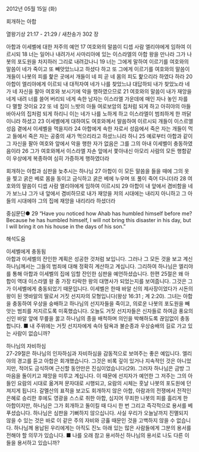 2012년 05월 15일 (화)

회개하는 아합



열왕기상 21:17 - 21:29 / 새찬송가 302 장


아합과 이세벨에 대한 저주의 예언
17 여호와의 말씀이 디셉 사람 엘리야에게 임하여 이르시되 18 너는 일어나 내려가서 사마리아에 있는 이스라엘의 아합 왕을 만나라 그가 나봇의 포도원을 차지하러 그리로 내려갔나니 19 너는 그에게 말하여 이르기를 여호와의 말씀이 네가 죽이고 또 빼앗았느냐고 하셨다 하고 또 그에게 이르기를 여호와의 말씀이 개들이 나봇의 피를 핥은 곳에서 개들이 네 피 곧 네 몸의 피도 핥으리라 하였다 하라 20 아합이 엘리야에게 이르되 내 대적자여 네가 나를 찾았느냐 대답하되 내가 찾았노라 네가 네 자신을 팔아 여호와 보시기에 악을 행하였으므로 21 여호와의 말씀이 내가 재앙을 네게 내려 너를 쓸어 버리되 네게 속한 남자는 이스라엘 가운데에 매인 자나 놓인 자를 다 멸할 것이요 22 또 네 집이 느밧의 아들 여로보암의 집처럼 되게 하고 아히야의 아들 바아사의 집처럼 되게 하리니 이는 네가 나를 노하게 하고 이스라엘이 범죄하게 한 까닭이니라 하셨고 23 이세벨에게 대하여도 여호와께서 말씀하여 이르시되 개들이 이스르엘 성읍 곁에서 이세벨을 먹을지라 24 아합에게 속한 자로서 성읍에서 죽은 자는 개들이 먹고 들에서 죽은 자는 공중의 새가 먹으리라고 하셨느니라 하니 25 예로부터 아합과 같이 그 자신을 팔아 여호와 앞에서 악을 행한 자가 없음은 그를 그의 아내 이세벨이 충동하였음이라 26 그가 여호와께서 이스라엘 자손 앞에서 쫓아내신 아모리 사람의 모든 행함같이 우상에게 복종하여 심히 가증하게 행하였더라

회개하는 아합과 심판을 늦추시는 하나님
27 아합이 이 모든 말씀을 들을 때에 그의 옷을 찢고 굵은 베로 몸을 동이고 금식하고 굵은 베에 누우며 또 풀이 죽어 다니더라 28 여호와의 말씀이 디셉 사람 엘리야에게 임하여 이르시되 29 아합이 내 앞에서 겸비함을 네가 보느냐 그가 내 앞에서 겸비하므로 내가 재앙을 저의 시대에는 내리지 아니하고 그 아들의 시대에야 그의 집에 재앙을 내리리라 하셨더라

중심문단● 29 “Have you noticed how Ahab has humbled himself before me? Because he has humbled himself, I will not bring this disaster in his day, but I will bring it on his house in the days of his son.”

해석도움





이세벨에게 충동됨  
아합과 이세벨의 잔인한 계획은 성공한 것처럼 보입니다. 그러나 그 모든 것을 보고 계신 하나님께서는 그들의 범죄에 대해 정확히 계산하고 계십니다. 그리하여 하나님은 엘리야를 통해 아합과 이세벨의 집에 임할 잔인한 심판을 예언하셨습니다. 한편 25절은 왜 아합이 역대 이스라엘 왕 중 가장 타락한 왕의 대명사가 되었는지를 보여줍니다. 그것은 그가 이세벨에게 충동되었기 때문입니다. 이세벨은 한때 바알 신의 제사장이었다가 시돈의 왕이 된 엣바알의 딸로서 거짓 선지자의 모형입니다(왕상 16:31 ; 계 2:20). 그녀는 아합을 충동하여 우상을 숭배하고 하나님의 선지자들을 죽이고, 의로운 나봇의 포도원을 빼앗는 범죄를 저지르도록 미혹했습니다. 오늘도 거짓 선지자들은 신자들로 하여금 풍요의 신인 바알 앞에 무릎을 꿇고 하나님의 종을 배척하며 의인을 박해하도록 끊임없이 충동합니다.
■ 내 주위에는 거짓 선지자에게 속아 탐욕과 불순종과 우상숭배의 길로 가고 있는 사람이 없습니까?

하나님의 자비하심  
27-29절은 하나님의 인자하심과 자비하심을 감동적으로 보여주는 좋은 예입니다. 엘리야의 경고를 듣고 아합은 회개했습니다. 그것은 비록 깊이 있거나 지속적인 것은 아니었지만, 적어도 금식하며 근신할 동안만은 진심이었습니다(29). 그러자 하나님은 금방 그 마음을 돌이키고 재앙을 미루고 계십니다. 이 때문에 선지자가 예언한 그 저주는 그의 아들인 요람의 시대로 옮겨져 문자대로 시행되고, 요람의 시체는 훗날 나봇의 포도원에 던져지게 됩니다. 갈멜산의 표적을 보고도 회개하지 않은 아합, 아람과의 전쟁에서 전적인 은혜로 승리한 후에도 영광을 스스로 취한 아합, 심지어 무죄한 나봇의 피를 흘리게 한 아합이지만, 하나님은 그가 회개하고 돌이킬 때 다시 한 번 그리고 즉각적으로 용서를 베푸셨습니다. 하나님은 심판을 기뻐하지 않으십니다. 사실 우리가 오늘날까지 진멸되지 않을 수 있는 것은 바로 이 같은 주의 자비와 긍휼 때문인 것을 고백하지 않을 수 없습니다. 하나님께 용납된 우리에게는 아직도 진노 아래 있는 많은 사람들에게 그분의 용서를 전해야 할 의무가 있습니다.
■ 나를 오래 참고 용서하신 하나님의 용서로 나도 다른 이들을 용서하고 있습니까?